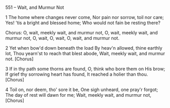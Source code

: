 551 – Wait, and Murmur Not


1
The home where changes never come,
Nor pain nor sorrow, toil nor care;
Yes!  'tis a bright and blessed home;
Who would not fain be resting there?

Chorus:
O, wait, meekly wait, and murmur not,
O, wait, meekly wait, and murmur not,
O, wait, O, wait,
O, wait, and murmur not.

2
Yet when bow'd down beneath the load
By heav'n allowed, thine earthly lot,
Thou yearn'st to reach that blest abode,
Wait, meekly wait, and murmur not.  [Chorus]

3
If in thy path some thorns are found,
O, think who bore them on His brow;
If grief thy sorrowing heart has found,
It reached a holier than thou.  [Chorus]

4
Toil on, nor deem, tho' sore it be,
One sigh unheard, one pray'r forgot;
The day of rest will dawn for me;
Wait, meekly wait, and murmur not,  [Chorus]


